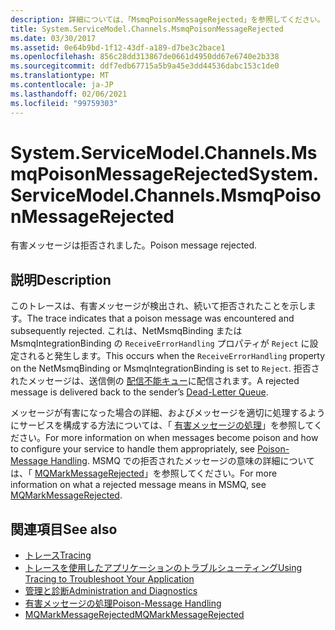 ```yaml
---
description: 詳細については、「MsmqPoisonMessageRejected」を参照してください。
title: System.ServiceModel.Channels.MsmqPoisonMessageRejected
ms.date: 03/30/2017
ms.assetid: 0e64b9bd-1f12-43df-a189-d7be3c2bace1
ms.openlocfilehash: 856c28dd313867de0661d4950dd67e6740e2b338
ms.sourcegitcommit: ddf7edb67715a5b9a45e3dd44536dabc153c1de0
ms.translationtype: MT
ms.contentlocale: ja-JP
ms.lasthandoff: 02/06/2021
ms.locfileid: "99759303"
---
```

# <a name="systemservicemodelchannelsmsmqpoisonmessagerejected"></a><span data-ttu-id="5a5b2-103">System.ServiceModel.Channels.MsmqPoisonMessageRejected</span><span class="sxs-lookup"><span data-stu-id="5a5b2-103">System.ServiceModel.Channels.MsmqPoisonMessageRejected</span></span>

<span data-ttu-id="5a5b2-104">有害メッセージは拒否されました。</span><span class="sxs-lookup"><span data-stu-id="5a5b2-104">Poison message rejected.</span></span>  
  
## <a name="description"></a><span data-ttu-id="5a5b2-105">説明</span><span class="sxs-lookup"><span data-stu-id="5a5b2-105">Description</span></span>  

 <span data-ttu-id="5a5b2-106">このトレースは、有害メッセージが検出され、続いて拒否されたことを示します。</span><span class="sxs-lookup"><span data-stu-id="5a5b2-106">The trace indicates that a poison message was encountered and subsequently rejected.</span></span> <span data-ttu-id="5a5b2-107">これは、NetMsmqBinding または MsmqIntegrationBinding の `ReceiveErrorHandling` プロパティが `Reject` に設定されると発生します。</span><span class="sxs-lookup"><span data-stu-id="5a5b2-107">This occurs when the `ReceiveErrorHandling` property on the NetMsmqBinding or MsmqIntegrationBinding is set to `Reject`.</span></span> <span data-ttu-id="5a5b2-108">拒否されたメッセージは、送信側の [配信不能キュー](../../feature-details/using-dead-letter-queues-to-handle-message-transfer-failures.md)に配信されます。</span><span class="sxs-lookup"><span data-stu-id="5a5b2-108">A rejected message is delivered back to the sender’s [Dead-Letter Queue](../../feature-details/using-dead-letter-queues-to-handle-message-transfer-failures.md).</span></span>  
  
 <span data-ttu-id="5a5b2-109">メッセージが有害になった場合の詳細、およびメッセージを適切に処理するようにサービスを構成する方法については、「 [有害メッセージの処理](../../feature-details/poison-message-handling.md)」を参照してください。</span><span class="sxs-lookup"><span data-stu-id="5a5b2-109">For more information on when messages become poison and how to configure your service to handle them appropriately, see [Poison-Message Handling](../../feature-details/poison-message-handling.md).</span></span> <span data-ttu-id="5a5b2-110">MSMQ での拒否されたメッセージの意味の詳細については、「 [MQMarkMessageRejected](/previous-versions/windows/desktop/msmq/ms707071(v=vs.85))」を参照してください。</span><span class="sxs-lookup"><span data-stu-id="5a5b2-110">For more information on what a rejected message means in MSMQ, see [MQMarkMessageRejected](/previous-versions/windows/desktop/msmq/ms707071(v=vs.85)).</span></span>  
  
## <a name="see-also"></a><span data-ttu-id="5a5b2-111">関連項目</span><span class="sxs-lookup"><span data-stu-id="5a5b2-111">See also</span></span>

- [<span data-ttu-id="5a5b2-112">トレース</span><span class="sxs-lookup"><span data-stu-id="5a5b2-112">Tracing</span></span>](index.md)
- [<span data-ttu-id="5a5b2-113">トレースを使用したアプリケーションのトラブルシューティング</span><span class="sxs-lookup"><span data-stu-id="5a5b2-113">Using Tracing to Troubleshoot Your Application</span></span>](using-tracing-to-troubleshoot-your-application.md)
- [<span data-ttu-id="5a5b2-114">管理と診断</span><span class="sxs-lookup"><span data-stu-id="5a5b2-114">Administration and Diagnostics</span></span>](../index.md)
- [<span data-ttu-id="5a5b2-115">有害メッセージの処理</span><span class="sxs-lookup"><span data-stu-id="5a5b2-115">Poison-Message Handling</span></span>](../../feature-details/poison-message-handling.md)
- <span data-ttu-id="5a5b2-116">[MQMarkMessageRejected](/previous-versions/windows/desktop/msmq/ms707071(v=vs.85))</span><span class="sxs-lookup"><span data-stu-id="5a5b2-116">[MQMarkMessageRejected](/previous-versions/windows/desktop/msmq/ms707071(v=vs.85))</span></span>
